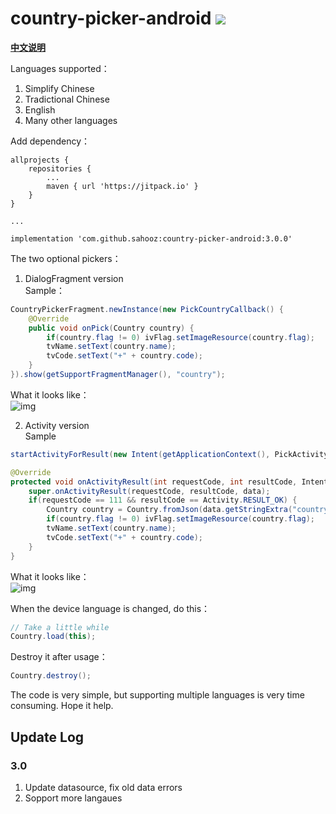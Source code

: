 # country-picker-android [![](https://jitpack.io/v/sahooz/country-picker-android.svg)](https://jitpack.io/#sahooz/country-picker-android)

**[中文说明](./README.md)**  

Languages supported：  
1. Simplify Chinese
2. Tradictional Chinese
3. English  
4. Many other languages

Add dependency：

```
allprojects {
    repositories {
        ...
        maven { url 'https://jitpack.io' }
    }
}

...

implementation 'com.github.sahooz:country-picker-android:3.0.0'
```

The two optional pickers： 

1. DialogFragment version    
Sample： 
```java
CountryPickerFragment.newInstance(new PickCountryCallback() {
    @Override
    public void onPick(Country country) {
        if(country.flag != 0) ivFlag.setImageResource(country.flag);
        tvName.setText(country.name);
        tvCode.setText("+" + country.code);
    }
}).show(getSupportFragmentManager(), "country");
```
What it looks like：  
![img](./imgs/dialogfragment.png)  

2. Activity version  
Sample  
```java
startActivityForResult(new Intent(getApplicationContext(), PickActivity.class), 111);

@Override
protected void onActivityResult(int requestCode, int resultCode, Intent data) {
    super.onActivityResult(requestCode, resultCode, data);
    if(requestCode == 111 && resultCode == Activity.RESULT_OK) {
        Country country = Country.fromJson(data.getStringExtra("country"));
        if(country.flag != 0) ivFlag.setImageResource(country.flag);
        tvName.setText(country.name);
        tvCode.setText("+" + country.code);
    }
}
```
What it looks like：  
![img](./imgs/activity.png)     


When the device language is changed, do this：
```java 
// Take a little while
Country.load(this);
```  

Destroy it after usage： 
```java 
Country.destroy();
```

The code is very simple, but supporting multiple languages is very time consuming. Hope it help.

## Update Log  

### 3.0  

1. Update datasource, fix old data errors  
2. Sopport more langaues